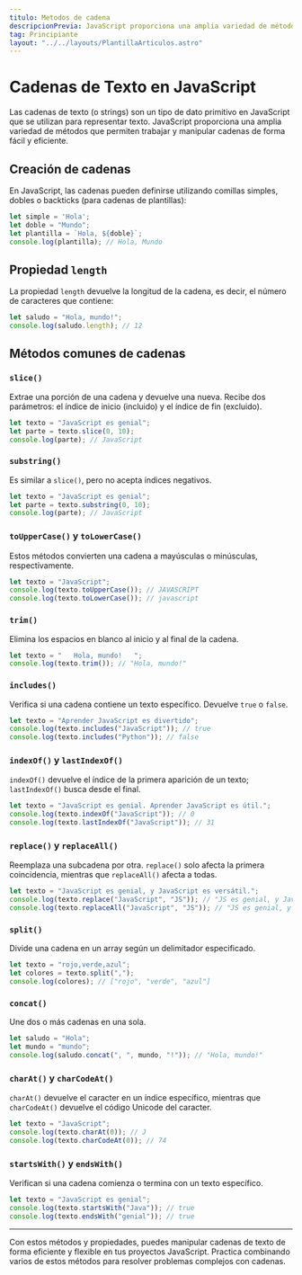 ```yaml
---
titulo: Metodos de cadena
descripcionPrevia: JavaScript proporciona una amplia variedad de métodos que permiten trabajar y manipular Strings
tag: Principiante
layout: "../../layouts/PlantillaArticulos.astro"
---
```


# Cadenas de Texto en JavaScript

Las cadenas de texto (o strings) son un tipo de dato primitivo en JavaScript que se utilizan para representar texto. JavaScript proporciona una amplia variedad de métodos que permiten trabajar y manipular cadenas de forma fácil y eficiente.

## Creación de cadenas

En JavaScript, las cadenas pueden definirse utilizando comillas simples, dobles o backticks (para cadenas de plantillas):

```javascript
let simple = 'Hola';
let doble = "Mundo";
let plantilla = `Hola, ${doble}`;
console.log(plantilla); // Hola, Mundo
```

## Propiedad `length`

La propiedad `length` devuelve la longitud de la cadena, es decir, el número de caracteres que contiene:

```javascript
let saludo = "Hola, mundo!";
console.log(saludo.length); // 12
```

## Métodos comunes de cadenas

### `slice()`
Extrae una porción de una cadena y devuelve una nueva. Recibe dos parámetros: el índice de inicio (incluido) y el índice de fin (excluido).

```javascript
let texto = "JavaScript es genial";
let parte = texto.slice(0, 10);
console.log(parte); // JavaScript
```

### `substring()`
Es similar a `slice()`, pero no acepta índices negativos.

```javascript
let texto = "JavaScript es genial";
let parte = texto.substring(0, 10);
console.log(parte); // JavaScript
```

### `toUpperCase()` y `toLowerCase()`
Estos métodos convierten una cadena a mayúsculas o minúsculas, respectivamente.

```javascript
let texto = "JavaScript";
console.log(texto.toUpperCase()); // JAVASCRIPT
console.log(texto.toLowerCase()); // javascript
```

### `trim()`
Elimina los espacios en blanco al inicio y al final de la cadena.

```javascript
let texto = "   Hola, mundo!   ";
console.log(texto.trim()); // "Hola, mundo!"
```

### `includes()`
Verifica si una cadena contiene un texto específico. Devuelve `true` o `false`.

```javascript
let texto = "Aprender JavaScript es divertido";
console.log(texto.includes("JavaScript")); // true
console.log(texto.includes("Python")); // false
```

### `indexOf()` y `lastIndexOf()`
`indexOf()` devuelve el índice de la primera aparición de un texto; `lastIndexOf()` busca desde el final.

```javascript
let texto = "JavaScript es genial. Aprender JavaScript es útil.";
console.log(texto.indexOf("JavaScript")); // 0
console.log(texto.lastIndexOf("JavaScript")); // 31
```

### `replace()` y `replaceAll()`
Reemplaza una subcadena por otra. `replace()` solo afecta la primera coincidencia, mientras que `replaceAll()` afecta a todas.

```javascript
let texto = "JavaScript es genial, y JavaScript es versátil.";
console.log(texto.replace("JavaScript", "JS")); // "JS es genial, y JavaScript es versátil."
console.log(texto.replaceAll("JavaScript", "JS")); // "JS es genial, y JS es versátil."
```

### `split()`
Divide una cadena en un array según un delimitador especificado.

```javascript
let texto = "rojo,verde,azul";
let colores = texto.split(",");
console.log(colores); // ["rojo", "verde", "azul"]
```

### `concat()`
Une dos o más cadenas en una sola.

```javascript
let saludo = "Hola";
let mundo = "mundo";
console.log(saludo.concat(", ", mundo, "!")); // "Hola, mundo!"
```

### `charAt()` y `charCodeAt()`
`charAt()` devuelve el caracter en un índice específico, mientras que `charCodeAt()` devuelve el código Unicode del caracter.

```javascript
let texto = "JavaScript";
console.log(texto.charAt(0)); // J
console.log(texto.charCodeAt(0)); // 74
```

### `startsWith()` y `endsWith()`
Verifican si una cadena comienza o termina con un texto específico.

```javascript
let texto = "JavaScript es genial";
console.log(texto.startsWith("Java")); // true
console.log(texto.endsWith("genial")); // true
```

---

Con estos métodos y propiedades, puedes manipular cadenas de texto de forma eficiente y flexible en tus proyectos JavaScript. Practica combinando varios de estos métodos para resolver problemas complejos con cadenas.

